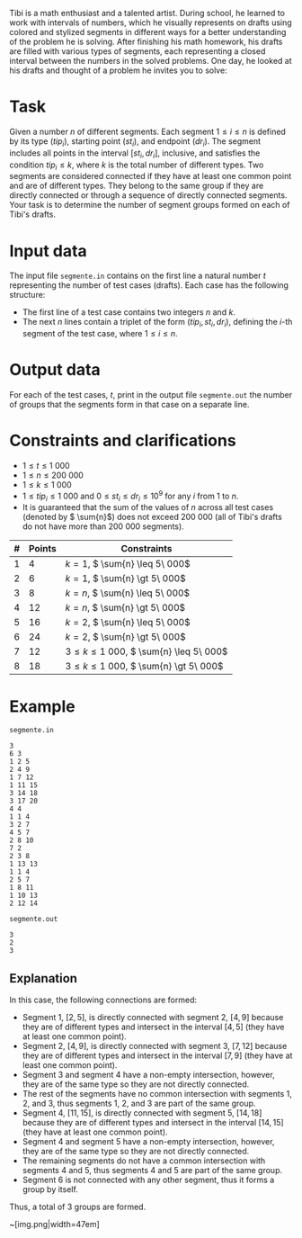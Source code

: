 Tibi is a math enthusiast and a talented artist. During school, he learned to work with intervals of numbers, which he visually represents on drafts using colored and stylized segments in different ways for a better understanding of the problem he is solving. After finishing his math homework, his drafts are filled with various types of segments, each representing a closed interval between the numbers in the solved problems. One day, he looked at his drafts and thought of a problem he invites you to solve:

# Task
Given a number $n$ of different segments. Each segment $1 \leq i \leq n$ is defined by its type ($tip_i$), starting point ($st_i$), and endpoint ($dr_i$). The segment includes all points in the interval $[st_i , dr_i]$, inclusive, and satisfies the condition $tip_i \leq k$, where $k$ is the total number of different types. Two segments are considered connected if they have at least one common point and are of different types. They belong to the same group if they are directly connected or through a sequence of directly connected segments. Your task is to determine the number of segment groups formed on each of Tibi's drafts.

# Input data
The input file `segmente.in` contains on the first line a natural number $t$ representing the number of test cases (drafts). Each case has the following structure:
- The first line of a test case contains two integers $n$ and $k$.
- The next $n$ lines contain a triplet of the form ($tip_i, st_i, dr_i$), defining the $i$-th segment of the test case, where $1 \leq i \leq n$.

# Output data
For each of the test cases, $t$, print in the output file `segmente.out` the number of groups that the segments form in that case on a separate line.

# Constraints and clarifications
- $1 \leq t \leq 1\ 000$
- $1 \leq n \leq 200\ 000$
- $1 \leq k \leq 1\ 000$
- $1 \leq tip_i \leq 1\ 000$ and $0 \leq st_i \leq dr_i \leq 10^9$ for any $i$ from $1$ to $n$.
- It is guaranteed that the sum of the values of $n$ across all test cases (denoted by $ \sum{n}$) does not exceed $200\ 000$ (all of Tibi's drafts do not have more than $200\ 000$ segments).

| # | Points | Constraints |
|---|--------|------------------------------|
| 1 | 4      | $k = 1$, $ \sum{n} \leq 5\ 000$ |
| 2 | 6      | $k = 1$, $ \sum{n} \gt 5\ 000$  |
| 3 | 8      | $k = n$, $ \sum{n} \leq 5\ 000$ |
| 4 | 12     | $k = n$, $ \sum{n} \gt 5\ 000$  |
| 5 | 16     | $k = 2$, $ \sum{n} \leq 5\ 000$ |
| 6 | 24     | $k = 2$, $ \sum{n} \gt 5\ 000$  |
| 7 | 12     | $3 \leq k \leq 1\ 000$, $ \sum{n} \leq 5\ 000$ |
| 8 | 18     | $3 \leq k \leq 1\ 000$, $ \sum{n} \gt 5\ 000$  |

# Example
`segmente.in`
```
3
6 3
1 2 5
2 4 9
1 7 12
1 11 15
3 14 18
3 17 20
4 4
1 1 4
3 2 7
4 5 7
2 8 10
7 2
2 3 8
1 13 13
1 1 4
2 5 7
1 8 11
1 10 13
2 12 14
```
`segmente.out`
```
3
2
3
```

## Explanation
In this case, the following connections are formed:
- Segment $1$, $[2, 5]$, is directly connected with segment $2$, $[4, 9]$ because they are of different types and intersect in the interval $[4, 5]$ (they have at least one common point).
- Segment $2$, $[4, 9]$, is directly connected with segment $3$, $[7, 12]$ because they are of different types and intersect in the interval $[7, 9]$ (they have at least one common point).
- Segment $3$ and segment $4$ have a non-empty intersection, however, they are of the same type so they are not directly connected.
- The rest of the segments have no common intersection with segments $1$, $2$, and $3$, thus segments $1$, $2$, and $3$ are part of the same group.
- Segment $4$, $[11, 15]$, is directly connected with segment $5$, $[14, 18]$ because they are of different types and intersect in the interval $[14, 15]$ (they have at least one common point).
- Segment $4$ and segment $5$ have a non-empty intersection, however, they are of the same type so they are not directly connected.
- The remaining segments do not have a common intersection with segments $4$ and $5$, thus segments $4$ and $5$ are part of the same group.
- Segment $6$ is not connected with any other segment, thus it forms a group by itself.

Thus, a total of $3$ groups are formed.

~[img.png|width=47em]